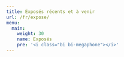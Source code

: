 ```yaml
---
title: Exposés récents et à venir
url: /fr/expose/
menu:
  main:
    weight: 30
    name: Exposés
    pre: '<i class="bi bi-megaphone"></i>'
---
```

